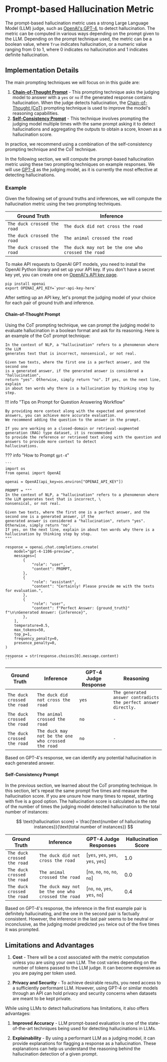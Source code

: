 # Prompt-based Hallucination Metric

The prompt-based hallucination metric uses a strong Large Language Model (LLM) judge, such as
[OpenAI's GPT-4](https://openai.com/gpt-4), to detect hallucination. The metric can be computed in various ways
depending on the prompt given to the LLM. Depending on the prompt technique used, the metric can be a boolean value,
where `True` indicates hallucination, or a numeric value ranging from 0 to 1, where 0 indicates no hallucination
and 1 indicates definite hallucination.


##  Implementation Details

The main prompting techniques we will focus on in this guide are:

1. [**Chain-of-Thought Prompt**](#chain-of-thought-prompt) - This prompting technique asks the judging model to answer
with a `yes` or `no` if the generated response contains hallucination. When the judge detects hallucination, the
[Chain-of-Thought (CoT)](https://www.promptingguide.ai/techniques/cot) prompting technique is used to improve the
model's reasoning capabilities.
2. [**Self-Consistency Prompt**](#self-consistency-prompt) - This technique involves prompting the judging model
multiple times with the same prompt asking it to detect hallucinations and aggregating the outputs to obtain a score,
known as a hallucination score.

In practice, we recommend using a combination of the self-consistency prompting technique and the CoT technique.

In the following section, we will compute the prompt-based hallucination metric using these two
prompting techniques on example responses. We will use [GPT-4](https://openai.com/gpt-4) as the judging model, as it
is currently the most effective at detecting hallucinations.


### Example

Given the following set of ground truths and inferences, we will compute the hallucination metric using the two prompting
techniques.

| Ground Truth | Inference |
| --- | --- |
| `The duck crossed the road` | `The duck did not cross the road` |
| `The duck crossed the road` | `The animal crossed the road` |
| `The duck crossed the road` | `The duck may not be the one who crossed the road` |

To make API requests to OpenAI GPT models, you need to install the OpenAI Python library and set up your API key. If you
don't have a secret key yet, you can create one on [OpenAI's API key page](https://platform.openai.com/account/api-keys).

```
pip install openai
export OPENAI_API_KEY=`your-api-key-here`
```

After setting up an API key, let's prompt the judging model of your choice for each pair of ground truth and inference.

#### Chain-of-Thought Prompt

Using the CoT prompting technique, we can prompt the judging model to evaluate hallucination in a boolean format and
ask for its reasoning. Here is an example of the CoT prompt technique:

```
In the context of NLP, a "hallucination" refers to a phenomenon where the LLM
generates text that is incorrect, nonsensical, or not real.

Given two texts, where the first one is a perfect answer, and the second one
is a generated answer, if the generated answer is considered a "hallucination",
return "yes". Otherwise, simply return "no". If yes, on the next line, explain
in about ten words why there is a hallucination by thinking step by step.
```

!!! info "Tips on Prompt for Question Answering Workflow"

    By providing more context along with the expected and generated answers, you can achieve more accurate evaluation.
    We recommend adding the question to the answer in the prompt.

    If you are working on a closed-domain or retrieval-augmented generation (RAG) type dataset, it is recommended
    to provide the reference or retrieved text along with the question and answers to provide more context to detect
    hallucinations.

??? info "How to Prompt `gpt-4`"

    ```
    import os
    from openai import OpenAI

    openai = OpenAI(api_key=os.environ["OPENAI_API_KEY"])

    PROMPT = """
    In the context of NLP, a "hallucination" refers to a phenomenon where the LLM generates text that is incorrect, \
    nonsensical, or not real.

    Given two texts, where the first one is a perfect answer, and the second one is a generated answer, if the
    generated answer is considered a "hallucination", return "yes". Otherwise, simply return "no".
    If yes, on the next line, explain in about ten words why there is a hallucination by thinking step by step.
    """

    response = openai.chat.completions.create(
        model="gpt-4-1106-preview",
        messages=[
            {
                "role": "user",
                "content": PROMPT,
            },
            {
                "role": "assistant",
                "content": "Certainly! Please provide me with the texts for evaluation.",
            },
            {
                "role": "user",
                "content": f"Perfect Answer: {ground_truth}" f"\n\nGenerated Answer: {inference}",
            },
        ],
        temperature=0.5,
        max_tokens=50,
        top_p=1,
        frequency_penalty=0,
        presence_penalty=0,
    )

    response = str(response.choices[0].message.content)
    ```


| Ground Truth | Inference | GPT-4 Judge Response | Reasoning |
| --- | --- | --- | --- |
| `The duck crossed the road` | `The duck did not cross the road` | `yes` | `The generated answer contradicts the perfect answer directly.` |
| `The duck crossed the road` | `The animal crossed the road` | `no` | `-` |
| `The duck crossed the road` | `The duck may not be the one who crossed the road` | `no` | `-` |

Based on GPT-4's response, we can identify any potential hallucination in each generated answer.

#### Self-Consistency Prompt

In the previous section, we learned about the CoT prompting technique. In this section, let's repeat the same prompt
five times and measure the hallucination score. If you are unsure how many times to repeat, starting with five is a good option. The hallucination score is calculated as the rate of the number of times the judging model detected hallucination
to the total number of instances:

$$
\text{hallucination score} = \frac{\text{number of hallucinating instances}}{\text{total number of instances}}
$$


| Ground Truth | Inference | GPT-4 Judge Responses | Hallucination Score |
| --- | --- | --- | --- |
| `The duck crossed the road` | `The duck did not cross the road` | [`yes`, `yes`, `yes`, `yes`, `yes`] | 1.0 |
| `The duck crossed the road` | `The animal crossed the road` | [`no`, `no`, `no`, `no`, `no`] | 0.0 |
| `The duck crossed the road` | `The duck may not be the one who crossed the road` | [`no`, `no`, `yes`, `yes`, `no`] | 0.4 |

Based on GPT-4's response, the inference in the first example pair is definitely hallucinating, and the one in the
second pair is factually consistent. However, the inference in the last pair seems to be neutral or inconclusive, as the
judging model predicted `yes` twice out of the five times it was prompted.

## Limitations and Advantages

1. **Cost** - There will be a cost associated with the metric computation unless you are using your own LLM. The cost
varies depending on the number of tokens passed to the LLM judge. It can become expensive as you are paying per token
used.

2. **Privacy and Security** - To achieve desirable results, you need access to a sufficiently performant LLM. However,
using GPT-4 or similar models through an API can hold privacy and security concerns when datasets are meant to be kept
private.

While using LLMs to detect hallucinations has limitations, it also offers advantages:

1. **Improved Accuracy** - LLM prompt-based evaluation is one of the state-of-the-art techniques being used for
detecting hallucinations in LLMs.

2. **Explainability** - By using a performant LLM as a judging model, it can provide explanations for flagging a response
as a hallucination. These explanations can help us understand the reasoning behind the hallucination detection of a
given prompt.
